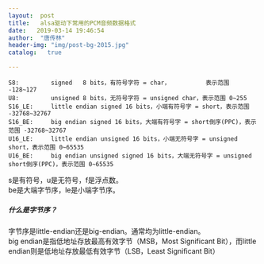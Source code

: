 ```yaml
---
layout:  post
title:   alsa驱动下常用的PCM音频数据格式
date:   2019-03-14 19:46:54
author:  "唐传林"
header-img: "img/post-bg-2015.jpg"
catalog:   true

---
```


    S8:     	signed   8 bits，有符号字符 = char，          表示范围 -128~127
    U8:     	unsigned 8 bits，无符号字符 = unsigned char，表示范围 0~255
    S16_LE: 	little endian signed 16 bits，小端有符号字 = short，表示范围 -32768~32767
    S16_BE: 	big endian signed 16 bits，大端有符号字 = short倒序(PPC)，表示范围 -32768~32767
    U16_LE: 	little endian unsigned 16 bits，小端无符号字 = unsigned short，表示范围 0~65535
    U16_BE:		big endian unsigned signed 16 bits，大端无符号字 = unsigned short倒序(PPC)，表示范围 0~65535
    

s是有符号，u是无符号，f是浮点数。  
be是大端字节序，le是小端字节序。

#####  什么是字节序？

字节序是little-endian还是big-endian。通常均为little-endian。  
big endian是指低地址存放最高有效字节（MSB，Most Significant Bit），而little
endian则是低地址存放最低有效字节（LSB，Least Significant Bit）


